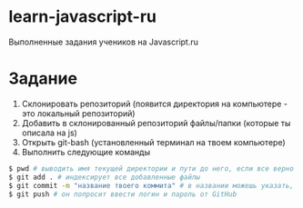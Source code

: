 # learn-javascript-ru
Выполненные задания учеников на Javascript.ru

# Задание

1. Склонировать репозиторий (появится директория на компьютере - это локальный репозиторий)
2. Добавить в склонированный репозиторий файлы/папки (которые ты описала на js)
3. Открыть git-bash (установленный терминал на твоем компьютере)
4. Выполнить следующие команды

```bash
$ pwd # выводить имя текущей директории и пути до него, если все верно в конце будет learn-javascript-ru
$ git add . # индексирует все добавленные файлы
$ git commit -m "название твоего коммита" # в названии можешь указать, что ты добавляешь
$ git push # он попросит ввести логин и пароль от GitHub
```
